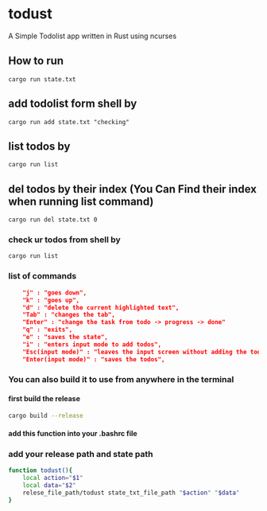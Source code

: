 # todust
A Simple Todolist app written in Rust using ncurses

## How to run
```shell
cargo run state.txt
```

## add todolist form shell by
```shell
cargo run add state.txt "checking"
```

## list todos by
```shell
cargo run list
```

## del todos by their index (You Can Find their index when running list command)
```shell
cargo run del state.txt 0
```


### check ur todos from shell by
```
cargo run list
```

### list of commands
```json
    "j" : "goes down",
    "k" : "goes up",
    "d" : "delete the current highlighted text",
    "Tab" : "changes the tab",
    "Enter" : "change the task from todo -> progress -> done"
    "q" : "exits",
    "e" : "saves the state",
    "i" : "enters input mode to add todos",
    "Esc(input mode)" : "leaves the input screen without adding the todo",
    "Enter(input mode)" : "saves the todos",

```

### You can also build it to use from anywhere in the terminal
#### first build the release
```bash
cargo build --release
```

#### add this function into your .bashrc file
### add your release path and state path
```bash
function todust(){
    local action="$1"
    local data="$2"
    relese_file_path/todust state_txt_file_path "$action" "$data"
}
```
